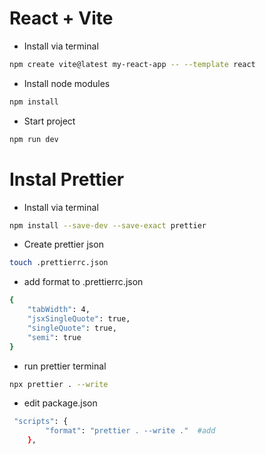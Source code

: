 # React + Vite

-   Install via terminal

```bash
npm create vite@latest my-react-app -- --template react
```

-   Install node modules

```bash
npm install
```

-   Start project

```bash
npm run dev
```

# Instal Prettier

-   Install via terminal

```bash
npm install --save-dev --save-exact prettier
```

-   Create prettier json

```bash
touch .prettierrc.json
```
- add format to .prettierrc.json
```bash
{
    "tabWidth": 4,
    "jsxSingleQuote": true,
    "singleQuote": true,
    "semi": true
}
```
-   run prettier terminal

```bash
npx prettier . --write
```
- edit package.json
```bash
 "scripts": {
        "format": "prettier . --write ."  #add
    },
```

